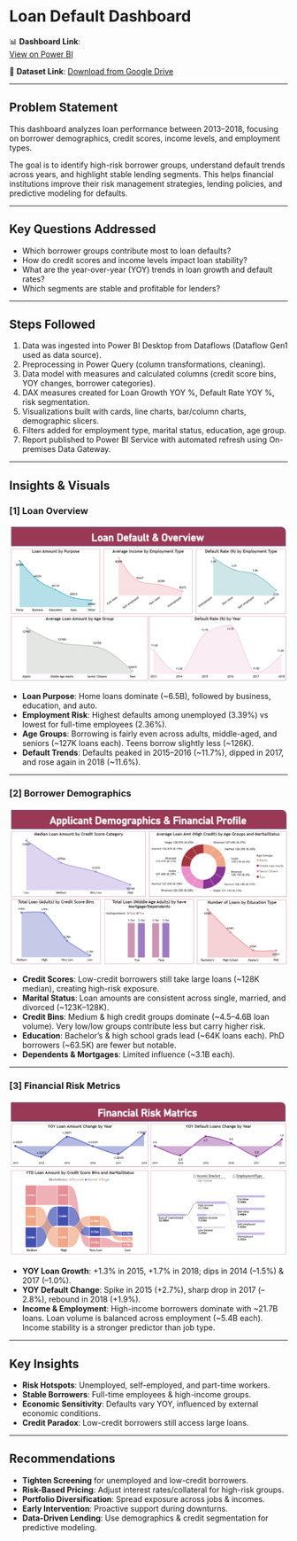 # Loan Default Dashboard  

📊 **Dashboard Link**:  
[View on Power BI](https://app.powerbi.com/groups/aea97e13-2a76-4be4-985e-69593914219b/reports/61d810f9-9246-449a-b0ed-e75376d9eacc/77202c15de02ed887440?experience=power-bi)

📂 **Dataset Link**: [Download from Google Drive](https://drive.google.com/file/d/1LxdlX7Yh6IrifvobCMpdk9i0jH-raSqF/view?usp=sharing)  


---

## Problem Statement  

This dashboard analyzes loan performance between 2013–2018, focusing on borrower demographics, credit scores, income levels, and employment types.  

The goal is to identify high-risk borrower groups, understand default trends across years, and highlight stable lending segments. This helps financial institutions improve their risk management strategies, lending policies, and predictive modeling for defaults.  

---

## Key Questions Addressed  

- Which borrower groups contribute most to loan defaults?  
- How do credit scores and income levels impact loan stability?  
- What are the year-over-year (YOY) trends in loan growth and default rates?  
- Which segments are stable and profitable for lenders?  

---

## Steps Followed  

1. Data was ingested into Power BI Desktop from Dataflows (Dataflow Gen1 used as data source).  
2. Preprocessing in Power Query (column transformations, cleaning).  
3. Data model with measures and calculated columns (credit score bins, YOY changes, borrower categories).  
4. DAX measures created for Loan Growth YOY %, Default Rate YOY %, risk segmentation.  
5. Visualizations built with cards, line charts, bar/column charts, demographic slicers.  
6. Filters added for employment type, marital status, education, age group.  
7. Report published to Power BI Service with automated refresh using On-premises Data Gateway.  

---

## Insights & Visuals  

### [1] Loan Overview  
![Loan Default & Overview](images/Loan%20Default%20%26%20Overview.png)

- **Loan Purpose**: Home loans dominate (~6.5B), followed by business, education, and auto.  
- **Employment Risk**: Highest defaults among unemployed (3.39%) vs lowest for full-time employees (2.36%).  
- **Age Groups**: Borrowing is fairly even across adults, middle-aged, and seniors (~127K loans each). Teens borrow slightly less (~126K).  
- **Default Trends**: Defaults peaked in 2015–2016 (~11.7%), dipped in 2017, and rose again in 2018 (~11.6%).  

---

### [2] Borrower Demographics  
![Applicant Demographics & Financial Profile](images/Applicant%20Demographics%20%26%20Financial%20Profile.png)

- **Credit Scores**: Low-credit borrowers still take large loans (~128K median), creating high-risk exposure.  
- **Marital Status**: Loan amounts are consistent across single, married, and divorced (~123K–128K).  
- **Credit Bins**: Medium & high credit groups dominate (~4.5–4.6B loan volume). Very low/low groups contribute less but carry higher risk.  
- **Education**: Bachelor’s & high school grads lead (~64K loans each). PhD borrowers (~63.5K) are fewer but notable.  
- **Dependents & Mortgages**: Limited influence (~3.1B each).  

---

### [3] Financial Risk Metrics  
![Financial Risk Matrics](images/Financial%20Risk%20Matrics.png)

- **YOY Loan Growth**: +1.3% in 2015, +1.7% in 2018; dips in 2014 (–1.5%) & 2017 (–1.0%).  
- **YOY Default Change**: Spike in 2015 (+2.7%), sharp drop in 2017 (–2.8%), rebound in 2018 (+1.9%).  
- **Income & Employment**: High-income borrowers dominate with ~21.7B loans. Loan volume is balanced across employment (~5.4B each). Income stability is a stronger predictor than job type.  

---

## Key Insights  

- **Risk Hotspots**: Unemployed, self-employed, and part-time workers.  
- **Stable Borrowers**: Full-time employees & high-income groups.  
- **Economic Sensitivity**: Defaults vary YOY, influenced by external economic conditions.  
- **Credit Paradox**: Low-credit borrowers still access large loans.  

---

## Recommendations  

- **Tighten Screening** for unemployed and low-credit borrowers.  
- **Risk-Based Pricing**: Adjust interest rates/collateral for high-risk groups.  
- **Portfolio Diversification**: Spread exposure across jobs & incomes.  
- **Early Intervention**: Proactive support during downturns.  
- **Data-Driven Lending**: Use demographics & credit segmentation for predictive modeling.  
